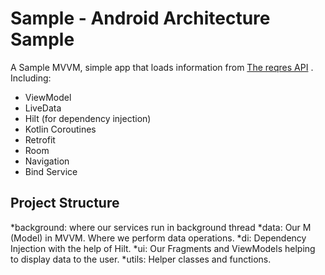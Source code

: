 # Sample - Android Architecture Sample

A Sample MVVM, simple app that loads information from [The reqres API](https://reqres.in/api/) .
Including:

* ViewModel
* LiveData
* Hilt (for dependency injection)
* Kotlin Coroutines
* Retrofit
* Room
* Navigation
* Bind Service

## Project Structure

*background: where our services run in background thread
*data: Our M (Model) in MVVM. Where we perform data operations.
*di: Dependency Injection with the help of Hilt.
*ui: Our Fragments and ViewModels helping to display data to the user.
*utils: Helper classes and functions.